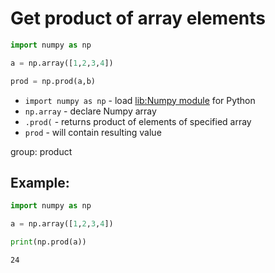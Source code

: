 # Get product of array elements

```python
import numpy as np 

a = np.array([1,2,3,4])

prod = np.prod(a,b)
```

- `import numpy as np` - load [lib:Numpy module](/python-numpy/how-to-install-python-numpy-lib) for Python
- `np.array` - declare Numpy array
- `.prod(` - returns product of elements of specified array
- `prod` - will contain resulting value

group: product

## Example: 
```python
import numpy as np 

a = np.array([1,2,3,4])

print(np.prod(a))
```
```
24

```

